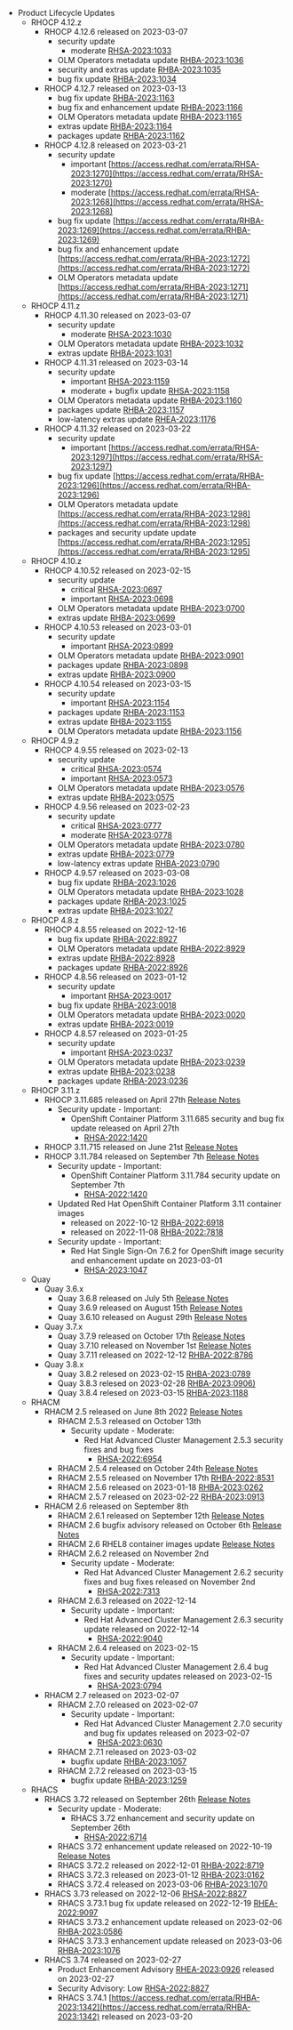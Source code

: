 - Product Lifecycle Updates
    - RHOCP 4.12.z
        - RHOCP 4.12.6 released on 2023-03-07
            - security update
                - moderate [RHSA-2023:1033](https://access.redhat.com/errata/RHSA-2023:1033)
            - OLM Operators metadata update [RHBA-2023:1036](https://access.redhat.com/errata/RHBA-2023:1036)
            - security and extras update [RHBA-2023:1035](https://access.redhat.com/errata/RHBA-2023:1035)
            - bug fix update [RHBA-2023:1034](https://access.redhat.com/errata/RHBA-2023:1034)
        - RHOCP 4.12.7 released on 2023-03-13
            - bug fix update [RHBA-2023:1163](https://access.redhat.com/errata/RHBA-2023:1163)
            - bug fix and enhancement update [RHBA-2023:1166](https://access.redhat.com/errata/RHBA-2023:1166)
            - OLM Operators metadata update [RHBA-2023:1165](https://access.redhat.com/errata/RHBA-2023:1165)
            - extras update [RHBA-2023:1164](https://access.redhat.com/errata/RHBA-2023:1164)
            - packages update [RHBA-2023:1162](https://access.redhat.com/errata/RHBA-2023:1162)
        - RHOCP 4.12.8 released on 2023-03-21
            - security update
                - important [https://access.redhat.com/errata/RHSA-2023:1270](https://access.redhat.com/errata/RHSA-2023:1270)
                - moderate [https://access.redhat.com/errata/RHSA-2023:1268](https://access.redhat.com/errata/RHSA-2023:1268)
            - bug fix update [https://access.redhat.com/errata/RHBA-2023:1269](https://access.redhat.com/errata/RHBA-2023:1269)
            - bug fix and enhancement update [https://access.redhat.com/errata/RHBA-2023:1272](https://access.redhat.com/errata/RHBA-2023:1272)
            - OLM Operators metadata update [https://access.redhat.com/errata/RHBA-2023:1271](https://access.redhat.com/errata/RHBA-2023:1271)
    - RHOCP 4.11.z
        - RHOCP 4.11.30 released on 2023-03-07
            - security update
                - moderate [RHSA-2023:1030](https://access.redhat.com/errata/RHSA-2023:1030)
            - OLM Operators metadata update [RHBA-2023:1032](https://access.redhat.com/errata/RHBA-2023:1032)
            - extras update [RHBA-2023:1031](https://access.redhat.com/errata/RHBA-2023:1031)
        - RHOCP 4.11.31 released on 2023-03-14
            - security update
                - important [RHSA-2023:1159](https://access.redhat.com/errata/RHSA-2023:1159)
                - moderate + bugfix update [RHSA-2023:1158](https://access.redhat.com/errata/RHSA-2023:1158)
            - OLM Operators metadata update [RHBA-2023:1160](https://access.redhat.com/errata/RHBA-2023:1160)
            - packages update [RHBA-2023:1157](https://access.redhat.com/errata/RHBA-2023:1157)
            - low-latency extras update [RHEA-2023:1176](https://access.redhat.com/errata/RHEA-2023:1176)
        - RHOCP 4.11.32 released on 2023-03-22
            - security update
                - important [https://access.redhat.com/errata/RHSA-2023:1297](https://access.redhat.com/errata/RHSA-2023:1297)
            - bug fix update [https://access.redhat.com/errata/RHBA-2023:1296](https://access.redhat.com/errata/RHBA-2023:1296)
            - OLM Operators metadata update [https://access.redhat.com/errata/RHBA-2023:1298](https://access.redhat.com/errata/RHBA-2023:1298)
            - packages and security update update [https://access.redhat.com/errata/RHBA-2023:1295](https://access.redhat.com/errata/RHBA-2023:1295)
    - RHOCP 4.10.z
        - RHOCP 4.10.52 released on 2023-02-15
            - security update
                - critical [RHSA-2023:0697](https://access.redhat.com/errata/RHSA-2023:0697)
                - important [RHSA-2023:0698](https://access.redhat.com/errata/RHSA-2023:0698)
            - OLM Operators metadata update [RHBA-2023:0700](https://access.redhat.com/errata/RHBA-2023:0700)
            - extras update [RHBA-2023:0699](https://access.redhat.com/errata/RHBA-2023:0699)
        - RHOCP 4.10.53 released on 2023-03-01
            - security update
                - important [RHSA-2023:0899](https://access.redhat.com/errata/RHSA-2023:0899)
            - OLM Operators metadata update [RHBA-2023:0901](https://access.redhat.com/errata/RHBA-2023:0901)
            - packages update [RHBA-2023:0898](https://access.redhat.com/errata/RHBA-2023:0898)
            - extras update [RHBA-2023:0900](https://access.redhat.com/errata/RHBA-2023:0900)
        - RHOCP 4.10.54 released on 2023-03-15
            - security update
                - important [RHSA-2023:1154](https://access.redhat.com/errata/RHSA-2023:1154)
            - packages update [RHBA-2023:1153](https://access.redhat.com/errata/RHBA-2023:1153)
            - extras update [RHBA-2023:1155](https://access.redhat.com/errata/RHBA-2023:1155)
            - OLM Operators metadata update [RHBA-2023:1156](https://access.redhat.com/errata/RHBA-2023:1156)
    - RHOCP 4.9.z
        - RHOCP 4.9.55 released on 2023-02-13
            - security update
                - critical [RHSA-2023:0574](https://access.redhat.com/errata/RHSA-2023:0574)
                - important [RHSA-2023:0573](https://access.redhat.com/errata/RHSA-2023:0573)
            - OLM Operators metadata update [RHBA-2023:0576](https://access.redhat.com/errata/RHBA-2023:0576)
            - extras update [RHBA-2023:0575](https://access.redhat.com/errata/RHBA-2023:0575)
        - RHOCP 4.9.56 released on 2023-02-23
            - security update
                - critical [RHSA-2023:0777](https://access.redhat.com/errata/RHSA-2023:0777)
                - moderate [RHSA-2023:0778](https://access.redhat.com/errata/RHSA-2023:0778)
            - OLM Operators metadata update [RHBA-2023:0780](https://access.redhat.com/errata/RHBA-2023:0780)
            - extras update [RHBA-2023:0779](https://https://access.redhat.com/errata/RHBA-2023:0779)
            - low-latency extras update [RHBA-2023:0790](https://access.redhat.com/errata/RHBA-2023:0790)
        - RHOCP 4.9.57 released on 2023-03-08
            - bug fix update [RHBA-2023:1026](https://access.redhat.com/errata/RHBA-2023:1026)
            - OLM Operators metadata update [RHBA-2023:1028](https://access.redhat.com/errata/RHBA-2023:1028)
            - packages update [RHBA-2023:1025](https://access.redhat.com/errata/RHBA-2023:1025)
            - extras update [RHBA-2023:1027](https://access.redhat.com/errata/RHBA-2023:1027)
    - RHOCP 4.8.z
        - RHOCP 4.8.55 released on 2022-12-16
            - bug fix update [RHBA-2022:8927](https://access.redhat.com/errata/RHBA-2022:8927)
            - OLM Operators metadata update [RHBA-2022:8929](https://access.redhat.com/errata/RHBA-2022:8929)
            - extras update [RHBA-2022:8928](https://access.redhat.com/errata/RHBA-2022:8928)
            - packages update [RHBA-2022:8926](https://access.redhat.com/errata/RHBA-2022:8926)
        - RHOCP 4.8.56 released on 2023-01-12
            - security update
                - important [RHSA-2023:0017](https://access.redhat.com/errata/RHSA-2023:0017)
            - bug fix update [RHBA-2023:0018](https://access.redhat.com/errata/RHBA-2023:0018)
            - OLM Operators metadata update [RHBA-2023:0020](https://access.redhat.com/errata/RHBA-2023:0020)
            - extras update [RHBA-2023:0019](https://access.redhat.com/errata/RHBA-2023:0019)
        - RHOCP 4.8.57 released on 2023-01-25
            - security update
                - important [RHSA-2023:0237](https://access.redhat.com/errata/RHSA-2023:0237)
            - OLM Operators metadata update [RHBA-2023:0239](https://access.redhat.com/errata/RHBA-2023:0239)
            - extras update [RHBA-2023:0238](https://access.redhat.com/errata/RHBA-2023:0238)
            - packages update [RHBA-2023:0236](https://access.redhat.com/errata/RHBA-2023:0236)
    - RHOCP 3.11.z
        - RHOCP 3.11.685 released on April 27th [Release Notes](https://access.redhat.com/errata/RHBA-2022:1421)
            - Security update - Important:
                - OpenShift Container Platform 3.11.685 security and bug fix update released on April 27th
                    - [RHSA-2022:1420](https://access.redhat.com/errata/RHSA-2022:1420)
        - RHOCP 3.11.715 released on June 21st [Release Notes](https://access.redhat.com/errata/RHSA-2022:4999)
        - RHOCP 3.11.784 released on September 7th [Release Notes](https://access.redhat.com/errata/RHBA-2022:6251)
            - Security update - Important:
                - OpenShift Container Platform 3.11.784 security update on September 7th
                    - [RHSA-2022:1420](https://access.redhat.com/errata/RHSA-2022:1420)
            - Updated Red Hat OpenShift Container Platform 3.11 container images
                - released on 2022-10-12 [RHBA-2022:6918](https://access.redhat.com/errata/RHBA-2022:6918)
                - released on 2022-11-08 [RHBA-2022:7818](https://access.redhat.com/errata/RHBA-2022:7818)
            - Security update - Important:
                - Red Hat Single Sign-On 7.6.2 for OpenShift image security and enhancement update on 2023-03-01
                    - [RHSA-2023:1047](https://access.redhat.com/errata/RHSA-2023:1047)
    - Quay
        - Quay 3.6.x
            - Quay 3.6.8 released on July 5th [Release Notes](https://access.redhat.com/errata/RHBA-2022:5417)
            - Quay 3.6.9 released on August 15th [Release Notes](https://access.redhat.com/errata/RHBA-2022:5801)
            - Quay 3.6.10 released on August 29th [Release Notes](https://access.redhat.com/errata/RHBA-2022:6153)
        - Quay 3.7.x
            - Quay 3.7.9 released on October 17th [Release Notes](https://access.redhat.com/errata/RHBA-2022:6930)
            - Quay 3.7.10 released on November 1st [Release Notes](https://access.redhat.com/errata/RHBA-2022:7219)
            - Quay 3.7.11 released on 2022-12-12 [RHBA-2022:8786](https://access.redhat.com/errata/RHBA-2022:8786)
        - Quay 3.8.x
            - Quay 3.8.2 relesed on 2023-02-15 [RHBA-2023:0789](https://access.redhat.com/errata/RHBA-2023:0789)
            - Quay 3.8.3 relesed on 2023-02-28 [RHBA-2023:0906)](https://access.redhat.com/errata/RHBA-2023:0906)
            - Quay 3.8.4 relesed on 2023-03-15 [RHBA-2023:1188](https://access.redhat.com/errata/RHBA-2023:1188)
    - RHACM
        - RHACM 2.5 released on June 8th 2022 [Release Notes](https://access.redhat.com/errata/RHSA-2022:4956)
            - RHACM 2.5.3 released on October 13th
                - Security update - Moderate:
                    - Red Hat Advanced Cluster Management 2.5.3 security fixes and bug fixes
                        - [RHSA-2022:6954](https://access.redhat.com/errata/RHSA-2022:6954)
            - RHACM 2.5.4 released on October 24th [Release Notes](https://access.redhat.com/errata/RHBA-2022:7093)
            - RHACM 2.5.5 released on November 17th [RHBA-2022:8531](https://access.redhat.com/errata/RHBA-2022:8531)
            - RHACM 2.5.6 released on 2023-01-18 [RHBA-2023:0262](https://access.redhat.com/errata/RHBA-2023:0262)
            - RHACM 2.5.7 released on 2023-02-22 [RHBA-2023:0913](https://access.redhat.com/errata/RHBA-2023:0913)
        - RHACM 2.6 released on September 8th
            - RHACM 2.6.1 released on September 12th [Release Notes](https://access.redhat.com/errata/RHSA-2022:5531)
            - RHACM 2.6 bugfix advisory released on October 6th [Release Notes](https://access.redhat.com/errata/RHBA-2022:6836)
            - RHACM 2.6 RHEL8 container images update [Release Notes](https://access.redhat.com/errata/RHBA-2022:7193)
            - RHACM 2.6.2 released on November 2nd
                - Security update - Moderate:
                    - Red Hat Advanced Cluster Management 2.6.2 security fixes and bug fixes released on November 2nd
                        - [RHSA-2022:7313](https://access.redhat.com/errata/RHSA-2022:7313)
            - RHACM 2.6.3 released on 2022-12-14
                - Security update - Important:
                    - Red Hat Advanced Cluster Management 2.6.3 security update released on 2022-12-14
                        - [RHSA-2022:9040](https://access.redhat.com/errata/RHSA-2022:9040)
            - RHACM 2.6.4 released on 2023-02-15
                - Security update - Important:
                    - Red Hat Advanced Cluster Management 2.6.4 bug fixes and security updates released on 2023-02-15
                        - [RHSA-2023:0794](https://access.redhat.com/errata/RHSA-2023:0794)
        - RHACM 2.7 released on 2023-02-07
            - RHACM 2.7.0 released on 2023-02-07
                - Security update - Important:
                    - Red Hat Advanced Cluster Management 2.7.0 security and bug fix updates released on 2023-02-07
                        - [RHSA-2023:0630](https://access.redhat.com/errata/RHSA-2023:0630)
            - RHACM 2.7.1 released on 2023-03-02
                - bugfix update [RHBA-2023:1057](https://access.redhat.com/errata/RHBA-2023:1057)
            - RHACM 2.7.2 released on 2023-03-15
                - bugfix update [RHBA-2023:1259](https://access.redhat.com/errata/RHBA-2023:1259)
    - RHACS
        - RHACS 3.72 released on September 26th [Release Notes](https://access.redhat.com/errata/RHSA-2022:6714)
            - Security update - Moderate:
                - RHACS 3.72 enhancement and security update on September 26th
                    - [RHSA-2022:6714](https://access.redhat.com/errata/RHSA-2022:6714)
            - RHACS 3.72 enhancement update released on 2022-10-19 [Release Notes](https://access.redhat.com/errata/RHBA-2022:7057)
            - RHACS 3.72.2 released on 2022-12-01 [RHBA-2022:8719](https://access.redhat.com/errata/RHBA-2022:8719)
            - RHACS 3.72.3 released on 2023-01-12 [RHBA-2023:0162](https://access.redhat.com/errata/RHBA-2023:0162)
            - RHACS 3.72.4 released on 2023-03-06 [RHBA-2023:1070](https://access.redhat.com/errata/RHBA-2023:1070)
        - RHACS 3.73 released on 2022-12-06 [RHSA-2022:8827](https://access.redhat.com/errata/RHSA-2022:8827)
            - RHACS 3.73.1 bug fix update released on 2022-12-19 [RHEA-2022:9097](https://access.redhat.com/errata/RHEA-2022:9097)
            - RHACS 3.73.2 enhancement update released on 2023-02-06 [RHBA-2023:0586](https://access.redhat.com/errata/RHBA-2023:0586)
            - RHACS 3.73.3 enhancement update released on 2023-03-06 [RHBA-2023:1076](https://access.redhat.com/errata/RHBA-2023:1076)
        - RHACS 3.74 released on 2023-02-27
            - Product Enhancement Advisory [RHEA-2023:0926](https://access.redhat.com/errata/RHEA-2023:0926) released on 2023-02-27
            - Security Advisory: Low [RHSA-2022:8827](https://access.redhat.com/errata/RHSA-2022:8827)
            - RHACS 3.74.1 [https://access.redhat.com/errata/RHBA-2023:1342](https://access.redhat.com/errata/RHBA-2023:1342) released on 2023-03-20
